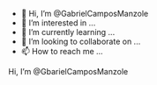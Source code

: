 - 👋 Hi, I’m @GabrielCamposManzole
- 👀 I’m interested in ...
- 🌱 I’m currently learning ...
- 💞️ I’m looking to collaborate on ...
- 📫 How to reach me ...

<!---
GabrielCamposManzole/GabrielCamposManzole is a ✨ special ✨ repository because its `README.md` (this file) appears on your GitHub profile.
You can click the Preview link to take a look at your changes.
--->Hi, I’m @GbarielCamposManzole


